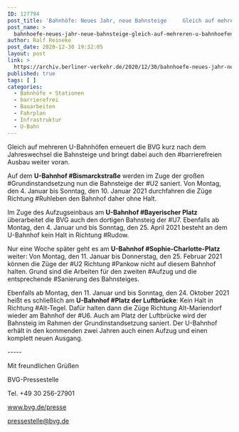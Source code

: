 ```yaml
---
ID: 127794
post_title: 'Bahnhöfe: Neues Jahr, neue Bahnsteige     Gleich auf mehreren U-Bahnhöfen erneuert die BVG kurz nach dem Jahreswechsel die Bahnsteige &#8230;, aus BVG'
post_name: >
  bahnhoefe-neues-jahr-neue-bahnsteige-gleich-auf-mehreren-u-bahnhoefen-erneuert-die-bvg-kurz-nach-dem-jahreswechsel-die-bahnsteige-aus-bvg
author: Ralf Reineke
post_date: 2020-12-30 19:32:05
layout: post
link: >
  https://archiv.berliner-verkehr.de/2020/12/30/bahnhoefe-neues-jahr-neue-bahnsteige-gleich-auf-mehreren-u-bahnhoefen-erneuert-die-bvg-kurz-nach-dem-jahreswechsel-die-bahnsteige-aus-bvg/
published: true
tags: [ ]
categories:
  - Bahnhöfe + Stationen
  - barrierefrei
  - Bauarbeiten
  - Fahrplan
  - Infrastruktur
  - U-Bahn
---
```

<p style="font-weight: 400;">Gleich auf mehreren U-Bahnhöfen erneuert die BVG kurz nach dem Jahreswechsel die Bahnsteige und bringt dabei auch den #barrierefreien Ausbau weiter voran.</p>
<p style="font-weight: 400;">Auf dem <strong>U-Bahnhof #Bismarckstraße</strong> werden im Zuge der großen #Grundinstandsetzung nun die Bahnsteige der #U2 saniert. Von Montag, den 4. Januar bis Sonntag, den 10. Januar 2021 durchfahren die Züge Richtung #Ruhleben den Bahnhof daher ohne Halt.</p>
<p style="font-weight: 400;">Im Zuge des Aufzugseinbaus am <strong>U-Bahnhof #Bayerischer Platz</strong> überarbeitet die BVG auch den dortigen Bahnsteig der #U7. Ebenfalls ab Montag, den 4. Januar und bis Sonntag, den 25. April 2021 besteht an dem U-Bahnhof kein Halt in Richtung #Rudow.</p>
<p style="font-weight: 400;">Nur eine Woche später geht es am <strong>U-Bahnhof #Sophie-Charlotte-Platz</strong> weiter: Von Montag, den 11. Januar bis Donnerstag, den 25. Februar 2021 können die Züge der #U2 Richtung #Pankow nicht auf diesem Bahnhof halten. Grund sind die Arbeiten für den zweiten #Aufzug und die entsprechende #Sanierung des Bahnsteiges.</p>
<p style="font-weight: 400;">Ebenfalls ab Montag, den 11. Januar und bis Sonntag, den 24. Oktober 2021 heißt es schließlich am <strong>U-Bahnhof #Platz der Luftbrücke</strong>: Kein Halt in Richtung #Alt-Tegel. Dafür halten dann die Züge Richtung Alt-Mariendorf wieder am Bahnhof der #U6. Auch am Platz der Luftbrücke wird der Bahnsteig im Rahmen der Grundinstandsetzung saniert. Der U-Bahnhof erhält in den kommenden zwei Jahren auch einen Aufzug und einen komplett neuen Ausgang.</p>
<p style="font-weight: 400;">-----</p>
<p style="font-weight: 400;">Mit freundlichen Grüßen</p>
<p style="font-weight: 400;">BVG-Pressestelle</p>
<p style="font-weight: 400;">Tel. +49 30 256-27901</p>
<p style="font-weight: 400;"><a href="http://www.bvg.de/presse" data-saferedirecturl="https://www.google.com/url?q=http://www.bvg.de/presse&amp;source=gmail&amp;ust=1609664601788000&amp;usg=AFQjCNE1VnReVWzG4DdqpQInc5CD_cctaA">www.bvg.de/presse</a></p>
<p style="font-weight: 400;"><a href="mailto:pressestelle@bvg.de">pressestelle@bvg.de</a></p>